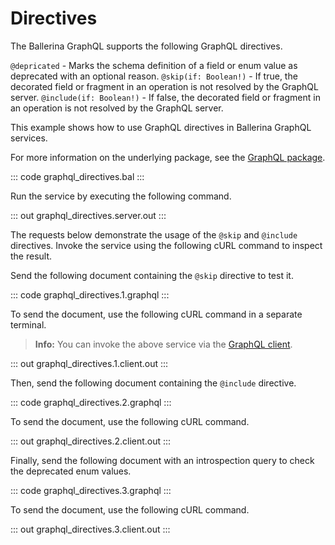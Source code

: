 # Directives

The Ballerina GraphQL supports the following GraphQL directives.

`@depricated` - Marks the schema definition of a field or enum value as deprecated with an optional reason.
`@skip(if: Boolean!)` - If true, the decorated field or fragment in an operation is not resolved by the GraphQL server.
`@include(if: Boolean!)` - If false, the decorated field or fragment in an operation is not resolved by the GraphQL server.

This example shows how to use GraphQL directives in Ballerina GraphQL services.

For more information on the underlying package, see the [GraphQL package](https://lib.ballerina.io/ballerina/graphql/latest/).

::: code graphql_directives.bal :::

Run the service by executing the following command.

::: out graphql_directives.server.out :::

The requests below demonstrate the usage of the `@skip` and `@include` directives. Invoke the service using the
following cURL command to inspect the result.

Send the following document containing the `@skip` directive to test it.

::: code graphql_directives.1.graphql :::

To send the document, use the following cURL command in a separate terminal.

>**Info:** You can invoke the above service via the [GraphQL client](/learn/by-example/graphql-client/).

::: out graphql_directives.1.client.out :::

Then, send the following document containing the `@include` directive.

::: code graphql_directives.2.graphql :::

To send the document, use the following cURL command.

::: out graphql_directives.2.client.out :::

Finally, send the following document with an introspection query to check the deprecated enum values.

::: code graphql_directives.3.graphql :::

To send the document, use the following cURL command.

::: out graphql_directives.3.client.out :::
